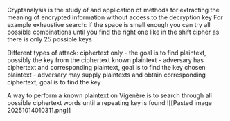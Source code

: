 Cryptanalysis is the study of and application of methods for extracting the meaning of encrypted information without access to the decryption key
For example exhaustive search:
	if the space is small enough you can try all possible combinations until you find the right one like in the shift cipher as there is only 25 possible keys

Different types of attack:
	ciphertext only -  the goal is to find plaintext, possibly the key from the ciphertext
	known plaintext - adversary has ciphertext and corresponding plaintext, goal is to find the key 
	chosen plaintext - adversary may supply plaintexts and obtain corresponding ciphertext, goal is to find the key

A way to perform a known plaintext on Vigenère is to search through all possible ciphertext words until a repeating key is found 
![[Pasted image 20251014010311.png]]